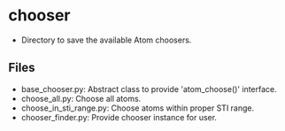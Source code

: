 # chooser
* Directory to save the available Atom choosers.

## Files
* base_chooser.py: Abstract class to provide 'atom_choose()' interface.
* choose_all.py: Choose all atoms.
* choose_in_sti_range.py: Choose atoms within proper STI range.
* chooser_finder.py: Provide chooser instance for user.
